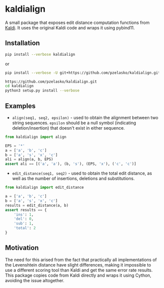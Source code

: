 # kaldialign

A small package that exposes edit distance computation functions from [Kaldi](https://github.com/kaldi-asr/kaldi). It uses the original Kaldi code and wraps it using pybind11.

## Installation

```bash
pip install --verbose kaldialign
```

or

```bash
pip install --verbose -U git+https://github.com/pzelasko/kaldialign.git
```

```bash
https://github.com/pzelasko/kaldialign.git
cd kaldialign
python3 setup.py install --verbose
```

## Examples

- `align(seq1, seq2, epsilon)` - used to obtain the alignment between two string sequences. `epsilon` should be a null symbol (indicating deletion/insertion) that doesn't exist in either sequence.

```python
from kaldialign import align

EPS = '*'
a = ['a', 'b', 'c']
b = ['a', 's', 'x', 'c']
ali = align(a, b, EPS)
assert ali == [('a', 'a'), (b, 's'), (EPS, 'x'), ('c', 'c')]
```

- `edit_distance(seq1, seq2)` - used to obtain the total edit distance, as well as the number of insertions, deletions and substitutions.

```python
from kaldialign import edit_distance

a = ['a', 'b', 'c']
b = ['a', 's', 'x', 'c']
results = edit_distance(a, b)
assert results == {
    'ins': 1,
    'del': 0,
    'sub': 1,
    'total': 2
}
```

## Motivation

The need for this arised from the fact that practically all implementations of the Levenshtein distance have slight differences, making it impossible to use a different scoring tool than Kaldi and get the same error rate results. This package copies code from Kaldi directly and wraps it using Cython, avoiding the issue altogether.
